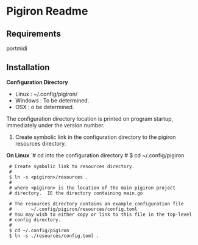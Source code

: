 # Pigiron Readme


## Requirements
portmidi


## Installation

**Configuration Directory**
- Linux   : ~/.config/pigiron/
- Windows : To be determined.
- OSX     : o be determined.
   
The configuration directory location is printed on program startup,
immediately under the version number.  
  
  
1. Create symbolic link in the configuration directory to the pigiron 
   resources directory.
   
**On Linux**
	`# cd into the configuration directory
	 #
	 $ cd ~/.config/pigiron
	 
	 # Create symbolic link to resources directory.
	 #
	 $ ln -s <pigiron>/resources .
	 #
	 # where <pigiron> is the location of the main pigiron project 
	 # directory.  IE the directory containing main.go
	 
     # The resources directory contains an example configuration file 
	 #       ~/.config/pigiron/resources/config.toml
     # You may wish to either copy or link to this file in the top-level
	 # config directory.
	 #
	 $ cd ~/.config/pigiron
	 $ ln -s ./resources/config.toml .
	 
	 
   




